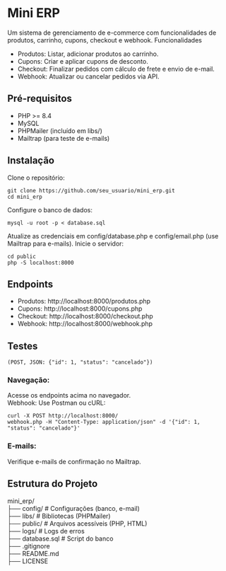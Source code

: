 # Mini ERP
Um sistema de gerenciamento de e-commerce com funcionalidades de produtos, carrinho, cupons, checkout e webhook.
Funcionalidades

* Produtos: Listar, adicionar produtos ao carrinho.
* Cupons: Criar e aplicar cupons de desconto.
* Checkout: Finalizar pedidos com cálculo de frete e envio de e-mail.
* Webhook: Atualizar ou cancelar pedidos via API.

## Pré-requisitos

* PHP >= 8.4
* MySQL
* PHPMailer (incluído em libs/)
* Mailtrap (para teste de e-mails)

## Instalação

Clone o repositório:  
```
git clone https://github.com/seu_usuario/mini_erp.git
cd mini_erp
```


Configure o banco de dados:  
```
mysql -u root -p < database.sql
```


Atualize as credenciais em config/database.php e config/email.php (use Mailtrap para e-mails).
Inicie o servidor:
```
cd public
php -S localhost:8000
```


## Endpoints

* Produtos: http://localhost:8000/produtos.php
* Cupons: http://localhost:8000/cupons.php
* Checkout: http://localhost:8000/checkout.php
* Webhook: http://localhost:8000/webhook.php 



## Testes
    (POST, JSON: {"id": 1, "status": "cancelado"})  

### Navegação:  
Acesse os endpoints acima no navegador.  
Webhook: Use Postman ou cURL:  
```
curl -X POST http://localhost:8000/  
webhook.php -H "Content-Type: application/json" -d '{"id": 1, "status": "cancelado"}'
```


### E-mails: 
Verifique e-mails de confirmação no Mailtrap.

## Estrutura do Projeto  
mini_erp/  
├── config/           # Configurações (banco, e-mail)  
├── libs/            # Bibliotecas (PHPMailer)  
├── public/          # Arquivos acessíveis (PHP, HTML)  
├── logs/            # Logs de erros  
├── database.sql     # Script do banco  
├── .gitignore  
├── README.md  
├── LICENSE 



